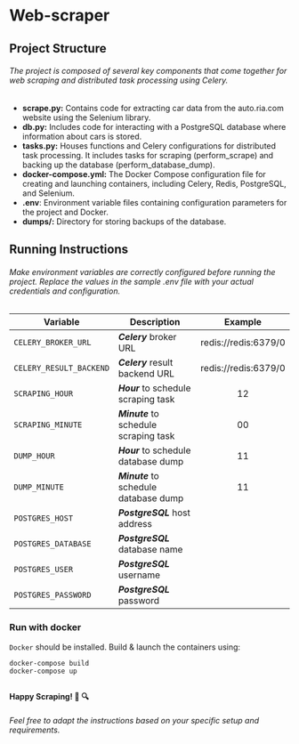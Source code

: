 # Web-scraper

## Project Structure

###### The project is composed of several key components that come together for web scraping and distributed task processing using Celery.

* **scrape.py:** Contains code for extracting car data from the auto.ria.com website using the Selenium library.
* **db.py:** Includes code for interacting with a PostgreSQL database where information about cars is stored.
* **tasks.py:** Houses functions and Celery configurations for distributed task processing. It includes tasks for scraping (perform_scrape) and backing up the database (perform_database_dump).
* **docker-compose.yml:** The Docker Compose configuration file for creating and launching containers, including Celery, Redis, PostgreSQL, and Selenium.
* **.env**: Environment variable files containing configuration parameters for the project and Docker.
* **dumps/:** Directory for storing backups of the database.

## Running Instructions

###### Make environment variables are correctly configured before running the project. Replace the values in the sample .env file with your actual credentials and configuration.


| Variable | Description |       Example        |
| --- | --- |:--------------------:|
| `CELERY_BROKER_URL` | **_Celery_** broker URL | redis://redis:6379/0 |
| `CELERY_RESULT_BACKEND` | **_Celery_** result backend URL | redis://redis:6379/0 |
| `SCRAPING_HOUR` | **_Hour_** to schedule scraping task |          12          |
| `SCRAPING_MINUTE` | **_Minute_** to schedule scraping task |          00          |
| `DUMP_HOUR` | **_Hour_** to schedule database dump |          11          |
| `DUMP_MINUTE` | **_Minute_** to schedule database dump |          11          |
| `POSTGRES_HOST` | **_PostgreSQL_** host address |                     |
| `POSTGRES_DATABASE` | **_PostgreSQL_** database name |                     |
| `POSTGRES_USER` | **_PostgreSQL_** username |                     |
| `POSTGRES_PASSWORD` | **_PostgreSQL_** password |                     |


### Run with docker

`Docker` should be installed. Build & launch the containers using:

```
docker-compose build
docker-compose up
```
##
#### Happy Scraping! 🚗 🔍 
###### _Feel free to adapt the instructions based on your specific setup and requirements._
